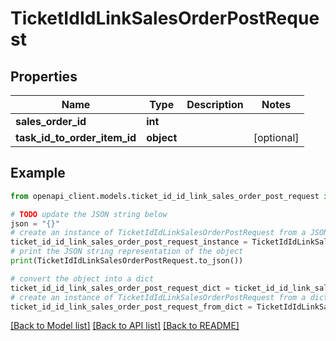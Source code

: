# TicketIdIdLinkSalesOrderPostRequest


## Properties

Name | Type | Description | Notes
------------ | ------------- | ------------- | -------------
**sales_order_id** | **int** |  | 
**task_id_to_order_item_id** | **object** |  | [optional] 

## Example

```python
from openapi_client.models.ticket_id_id_link_sales_order_post_request import TicketIdIdLinkSalesOrderPostRequest

# TODO update the JSON string below
json = "{}"
# create an instance of TicketIdIdLinkSalesOrderPostRequest from a JSON string
ticket_id_id_link_sales_order_post_request_instance = TicketIdIdLinkSalesOrderPostRequest.from_json(json)
# print the JSON string representation of the object
print(TicketIdIdLinkSalesOrderPostRequest.to_json())

# convert the object into a dict
ticket_id_id_link_sales_order_post_request_dict = ticket_id_id_link_sales_order_post_request_instance.to_dict()
# create an instance of TicketIdIdLinkSalesOrderPostRequest from a dict
ticket_id_id_link_sales_order_post_request_from_dict = TicketIdIdLinkSalesOrderPostRequest.from_dict(ticket_id_id_link_sales_order_post_request_dict)
```
[[Back to Model list]](../README.md#documentation-for-models) [[Back to API list]](../README.md#documentation-for-api-endpoints) [[Back to README]](../README.md)


